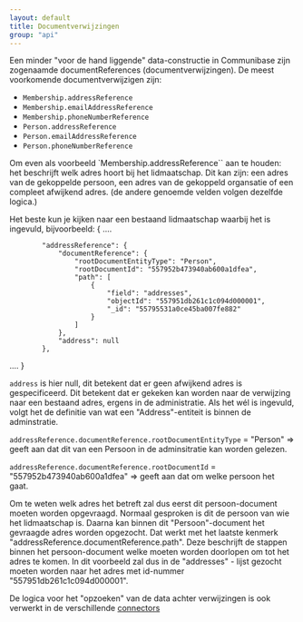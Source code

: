 ```yaml
---
layout: default
title: Documentverwijzingen
group: "api"
---
```


Een minder "voor de hand liggende" data-constructie in Communibase zijn zogenaamde documentReferences (documentverwijzingen). De meest voorkomende documentverwijzigen zijn:

- `Membership.addressReference`
- `Membership.emailAddressReference`
- `Membership.phoneNumberReference`
- `Person.addressReference`
- `Person.emailAddressReference`
- `Person.phoneNumberReference`

Om even als voorbeeld `Membership.addressReference`` aan te houden: het beschrijft welk adres hoort bij het lidmaatschap. Dit kan zijn: een adres van de gekoppelde persoon, een adres van de gekoppeld organsatie of een compleet afwijkend adres. (de andere genoemde velden volgen dezelfde logica.)

Het beste kun je kijken naar een bestaand lidmaatschap waarbij het is ingevuld, bijvoorbeeld:
{
....

            "addressReference": {
                "documentReference": {
                    "rootDocumentEntityType": "Person",
                    "rootDocumentId": "557952b473940ab600a1dfea",
                    "path": [
                        {
                            "field": "addresses",
                            "objectId": "557951db261c1c094d000001",
                            "_id": "55795531a0ce45ba007fe882"
                        }
                    ]
                },
                "address": null
            },

....
}

`address` is hier null, dit betekent dat er geen afwijkend adres is gespecificeerd. Dit betekent dat er gekeken kan worden naar de verwijzing naar een bestaand adres, ergens in de administratie. Als het wél is ingevuld, volgt het de definitie van wat een "Address"-entiteit is binnen de adminstratie.

`addressReference.documentReference.rootDocumentEntityType` = "Person" => geeft aan dat dit van een Persoon in de adminsitratie kan worden gelezen.

`addressReference.documentReference.rootDocumentId` = "557952b473940ab600a1dfea" => geeft aan dat om welke persoon het gaat.

Om te weten welk adres het betreft zal dus eerst dit persoon-document moeten worden opgevraagd. Normaal gesproken is dit de persoon van wie het lidmaatschap is. Daarna kan binnen dit "Persoon"-document het gevraagde adres worden opgezocht. Dat werkt met het laatste kenmerk "addressReference.documentReference.path". Deze beschrijft de stappen binnen het persoon-document welke moeten worden doorlopen om tot het adres te komen. In dit voorbeeld zal dus in de "addresses" - lijst gezocht moeten worden naar het adres met id-nummer "557951db261c1c094d000001".

 De logica voor het "opzoeken" van de data achter verwijzingen is ook verwerkt in de verschillende [connectors](http://docs.communibase.nl/api#voorbeeldcode)
